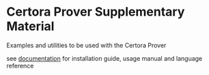 # Certora Prover Supplementary Material
Examples and utilities to be used with the Certora Prover 

see [documentation](https://certora.atlassian.net/wiki/spaces/CPD/overview) for installation guide, usage manual and language reference 

